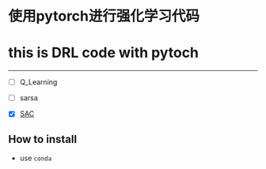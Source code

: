 # 使用pytorch进行强化学习代码
# this is DRL code with pytoch

---

- [ ] Q_Learning

- [ ] sarsa

- [x] [SAC](./SAC)

## How to install

- use `conda`


